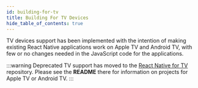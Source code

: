 ```yaml
---
id: building-for-tv
title: Building For TV Devices
hide_table_of_contents: true
---
```


TV devices support has been implemented with the intention of making existing React Native applications work on Apple TV and Android TV, with few or no changes needed in the JavaScript code for the applications.

:::warning Deprecated
TV support has moved to the [React Native for TV](https://github.com/react-native-tvos/react-native-tvos#readme) repository. Please see the **README** there for information on projects for Apple TV or Android TV.
:::
